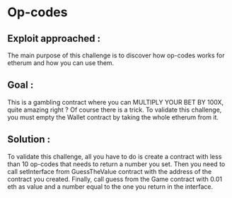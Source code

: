 # Op-codes

## Exploit approached :

The main purpose of this challenge is to discover how op-codes works for etherum and how you can use them.

## Goal :

This is a gambling contract where you can MULTIPLY YOUR BET BY 100X, quite amazing right ? Of course there is a trick.
To validate this challenge, you must empty the Wallet contract by taking the whole etherum from it.

## Solution :

To validate this challenge, all you have to do is create a contract with less than 10 op-codes that needs to return a number you set. Then you need to call setInterface from GuessTheValue contract with the address of the contract you created. Finally, call guess from the Game contract with 0.01 eth as value and a number equal to the one you return in the interface.